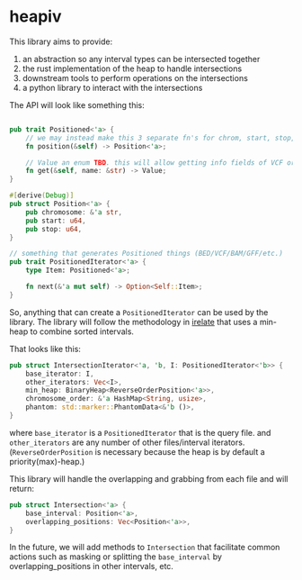 # heapiv

This library aims to provide:

1. an abstraction so any interval types can be intersected together
2. the rust implementation of the heap to handle intersections
3. downstream tools to perform operations on the intersections
4. a python library to interact with the intersections

The API will look like something this:

```rust

pub trait Positioned<'a> {
    // we may instead make this 3 separate fn's for chrom, start, stop, but this may be more efficient
    fn position(&self) -> Position<'a>;

    // Value an enum TBD. this will allow getting info fields of VCF or integer fields of bams.
    fn get(&self, name: &str) -> Value;
}

#[derive(Debug)]
pub struct Position<'a> {
    pub chromosome: &'a str,
    pub start: u64,
    pub stop: u64,
}

// something that generates Positioned things (BED/VCF/BAM/GFF/etc.)
pub trait PositionedIterator<'a> {
    type Item: Positioned<'a>;

    fn next(&'a mut self) -> Option<Self::Item>;
}
```

So, anything that can create a `PositionedIterator` can be used by the library.
The library will follow the methodology in [irelate](https://github.com/brentp/irelate) that uses a min-heap
to combine sorted intervals.

That looks like this:

```rust
pub struct IntersectionIterator<'a, 'b, I: PositionedIterator<'b>> {
    base_iterator: I,
    other_iterators: Vec<I>,
    min_heap: BinaryHeap<ReverseOrderPosition<'a>>,
    chromosome_order: &'a HashMap<String, usize>,
    phantom: std::marker::PhantomData<&'b ()>,
}
```

where `base_iterator` is a `PositionedIterator` that is the query file. and `other_iterators` are any number of other files/interval iterators.
(`ReverseOrderPosition` is necessary because the heap is by default a priority(max)-heap.)

This library will handle the overlapping and grabbing from each file and will return:

```rust
pub struct Intersection<'a> {
    base_interval: Position<'a>,
    overlapping_positions: Vec<Position<'a>>,
}
```

In the future, we will add methods to `Intersection` that facilitate common actions such as masking or splitting the `base_interval` by
overlapping_positions in other intervals, etc.
